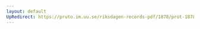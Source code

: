 ```yaml
---
layout: default
UpRedirect: https://pruto.im.uu.se/riksdagen-records-pdf/1878/prot-1878--fk--047/prot-1878--fk--047_026.pdf
---
```

